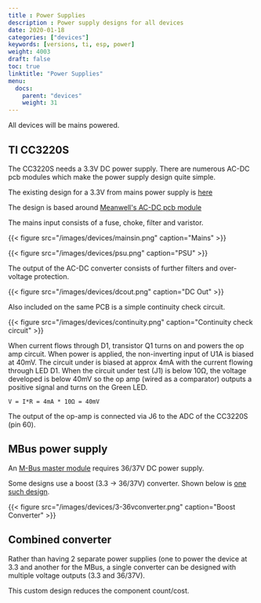 ```yaml
---
title : Power Supplies
description : Power supply designs for all devices
date: 2020-01-18
categories: ["devices"]
keywords: [versions, ti, esp, power]
weight: 4003
draft: false
toc: true
linktitle: "Power Supplies"
menu:
  docs:
    parent: "devices"
    weight: 31
---
```



All devices will be mains powered. 

## TI CC3220S

The CC3220S needs a 3.3V DC power supply. There are numerous AC-DC pcb modules which make the power supply design quite simple.   

The existing design for a 3.3V from mains power supply is [here](https://github.com/m0vin/m0v-hw-pwrcon)

The design is based around [Meanwell's AC-DC pcb module](https://github.com/m0vin/m0v-hw-pwrcon/blob/master/docs/2547881.pdf)

The mains input consists of a fuse, choke, filter and varistor. 

{{< figure src="/images/devices/mainsin.png" caption="Mains" >}}

{{< figure src="/images/devices/psu.png" caption="PSU" >}}

The output of the AC-DC converter consists of further filters and over-voltage protection. 

{{< figure src="/images/devices/dcout.png" caption="DC Out" >}}

Also included on the same PCB is a simple continuity check circuit. 

{{< figure src="/images/devices/continuity.png" caption="Continuity check circuit" >}}

When current flows through D1, transistor Q1 turns on and powers the op amp circuit. When power is applied, the non-inverting input of U1A is biased at 40mV. The circuit under is biased at approx 4mA with the current flowing through LED D1. When the circuit under test (J1) is below 10Ω, the voltage developed is below 40mV so the op amp (wired as a comparator) outputs a positive signal and turns on the Green LED. 

```
V = I*R = 4mA * 10Ω = 40mV
```

The output of the op-amp is connected via J6 to the ADC of the CC3220S (pin 60).  

## MBus power supply

An [M-Bus master module](https://github.com/m0vin/m0v-hw-mbus-master) requires 36/37V DC power supply. 

Some designs use a boost (3.3 -> 36/37V) converter. Shown below is [one such design](https://github.com/m0vin/m0v-hw-mbus-master/tree/master/docs). 

{{< figure src="/images/devices/3-36vconverter.png" caption="Boost Converter" >}}

## Combined converter

Rather than having 2 separate power supplies (one to power the device at 3.3 and another for the MBus, a single converter can be designed with multiple voltage outputs (3.3 and 36/37V). 

This custom design reduces the component count/cost.
